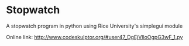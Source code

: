 # Stopwatch
A stopwatch program in python using Rice University's simplegui module

Online link: http://www.codeskulptor.org/#user47_DgEjVlloOgpG3wF_1.py
